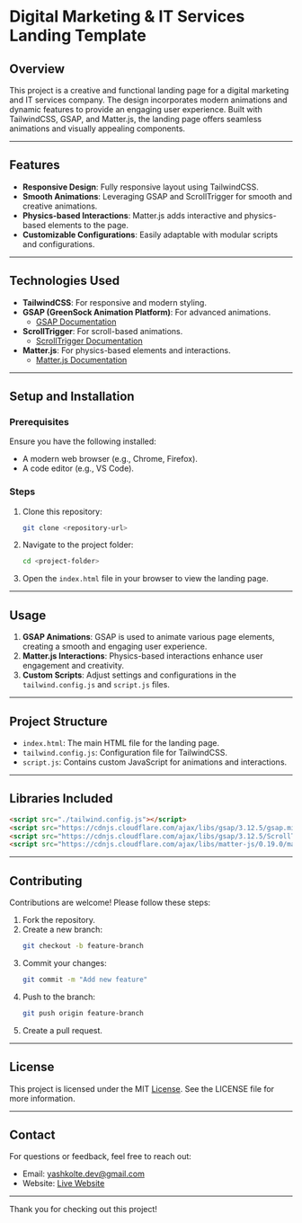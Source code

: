 # Digital Marketing & IT Services Landing Template

## Overview
This project is a creative and functional landing page for a digital marketing and IT services company. The design incorporates modern animations and dynamic features to provide an engaging user experience. Built with TailwindCSS, GSAP, and Matter.js, the landing page offers seamless animations and visually appealing components.

---

## Features
- **Responsive Design**: Fully responsive layout using TailwindCSS.
- **Smooth Animations**: Leveraging GSAP and ScrollTrigger for smooth and creative animations.
- **Physics-based Interactions**: Matter.js adds interactive and physics-based elements to the page.
- **Customizable Configurations**: Easily adaptable with modular scripts and configurations.

---

## Technologies Used
- **TailwindCSS**: For responsive and modern styling.
- **GSAP (GreenSock Animation Platform)**: For advanced animations.
  - [GSAP Documentation](https://greensock.com/docs/)
- **ScrollTrigger**: For scroll-based animations.
  - [ScrollTrigger Documentation](https://greensock.com/docs/v3/Plugins/ScrollTrigger)
- **Matter.js**: For physics-based elements and interactions.
  - [Matter.js Documentation](https://brm.io/matter-js/)

---

## Setup and Installation

### Prerequisites
Ensure you have the following installed:
- A modern web browser (e.g., Chrome, Firefox).
- A code editor (e.g., VS Code).

### Steps
1. Clone this repository:
   ```bash
   git clone <repository-url>
   ```
2. Navigate to the project folder:
   ```bash
   cd <project-folder>
   ```
3. Open the `index.html` file in your browser to view the landing page.

---

## Usage
1. **GSAP Animations**: GSAP is used to animate various page elements, creating a smooth and engaging user experience.
2. **Matter.js Interactions**: Physics-based interactions enhance user engagement and creativity.
3. **Custom Scripts**: Adjust settings and configurations in the `tailwind.config.js` and `script.js` files.

---

## Project Structure
- `index.html`: The main HTML file for the landing page.
- `tailwind.config.js`: Configuration file for TailwindCSS.
- `script.js`: Contains custom JavaScript for animations and interactions.

---

## Libraries Included
```html
<script src="./tailwind.config.js"></script>
<script src="https://cdnjs.cloudflare.com/ajax/libs/gsap/3.12.5/gsap.min.js" integrity="sha512-7eHRwcbYkK4d9g/6tD/mhkf++eoTHwpNM9woBxtPUBWm67zeAfFC+HrdoE2GanKeocly/VxeLvIqwvCdk7qScg==" crossorigin="anonymous" referrerpolicy="no-referrer"></script>
<script src="https://cdnjs.cloudflare.com/ajax/libs/gsap/3.12.5/ScrollTrigger.min.js" integrity="sha512-onMTRKJBKz8M1TnqqDuGBlowlH0ohFzMXYRNebz+yOcc5TQr/zAKsthzhuv0hiyUKEiQEQXEynnXCvNTOk50dg==" crossorigin="anonymous" referrerpolicy="no-referrer"></script>
<script src="https://cdnjs.cloudflare.com/ajax/libs/matter-js/0.19.0/matter.min.js" integrity="sha512-0z8URjGET6GWnS1xcgiLBZBzoaS8BNlKayfZyQNKz4IRp+s7CKXx0yz7Eco2+TcwoeMBa5KMwmTX7Kus7Fa5Uw==" crossorigin="anonymous" referrerpolicy="no-referrer"></script>
```

---

## Contributing
Contributions are welcome! Please follow these steps:
1. Fork the repository.
2. Create a new branch:
   ```bash
   git checkout -b feature-branch
   ```
3. Commit your changes:
   ```bash
   git commit -m "Add new feature"
   ```
4. Push to the branch:
   ```bash
   git push origin feature-branch
   ```
5. Create a pull request.

---

## License
This project is licensed under the MIT [License](LICENSE). See the LICENSE file for more information.

---

## Contact
For questions or feedback, feel free to reach out:
- Email: [yashkolte.dev@gmail.com](mailto:yashkolte.dev@gmail.com)
- Website: [Live Website](https://yashkolte.github.io/ITMarketingSAASTemplate/)

---

Thank you for checking out this project!
